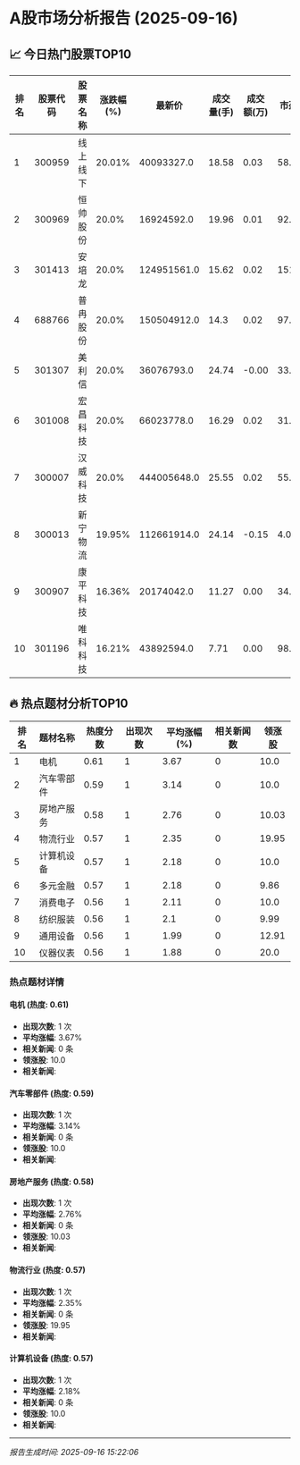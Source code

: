 # A股市场分析报告 (2025-09-16)

## 📈 今日热门股票TOP10

| 排名 | 股票代码 | 股票名称 | 涨跌幅(%) | 最新价 | 成交量(手) | 成交额(万) | 市盈率 | 市值(亿) |
|------|----------|----------|-----------|--------|------------|------------|--------|----------|
| 1 | 300959 | 线上线下 | 20.01% | 40093327.0 | 18.58 | 0.03 | 58.1 | 0.00 |
| 2 | 300969 | 恒帅股份 | 20.0% | 16924592.0 | 19.96 | 0.01 | 92.8 | -0.00 |
| 3 | 301413 | 安培龙 | 20.0% | 124951561.0 | 15.62 | 0.02 | 151.11 | 0.00 |
| 4 | 688766 | 普冉股份 | 20.0% | 150504912.0 | 14.3 | 0.02 | 97.88 | -0.00 |
| 5 | 301307 | 美利信 | 20.0% | 36076793.0 | 24.74 | -0.00 | 33.87 | -0.00 |
| 6 | 301008 | 宏昌科技 | 20.0% | 66023778.0 | 16.29 | 0.02 | 31.86 | -0.00 |
| 7 | 300007 | 汉威科技 | 20.0% | 444005648.0 | 25.55 | 0.02 | 55.19 | 0.00 |
| 8 | 300013 | 新宁物流 | 19.95% | 112661914.0 | 24.14 | -0.15 | 4.09 | 0.00 |
| 9 | 300907 | 康平科技 | 16.36% | 20174042.0 | 11.27 | 0.00 | 34.2 | -0.00 |
| 10 | 301196 | 唯科科技 | 16.21% | 43892594.0 | 7.71 | 0.00 | 98.11 | 0.00 |

## 🔥 热点题材分析TOP10

| 排名 | 题材名称 | 热度分数 | 出现次数 | 平均涨幅(%) | 相关新闻数 | 领涨股 |
|------|----------|----------|----------|-------------|------------|--------|
| 1 | 电机 | 0.61 | 1 | 3.67 | 0 | 10.0 |
| 2 | 汽车零部件 | 0.59 | 1 | 3.14 | 0 | 10.0 |
| 3 | 房地产服务 | 0.58 | 1 | 2.76 | 0 | 10.03 |
| 4 | 物流行业 | 0.57 | 1 | 2.35 | 0 | 19.95 |
| 5 | 计算机设备 | 0.57 | 1 | 2.18 | 0 | 10.0 |
| 6 | 多元金融 | 0.57 | 1 | 2.18 | 0 | 9.86 |
| 7 | 消费电子 | 0.56 | 1 | 2.11 | 0 | 10.0 |
| 8 | 纺织服装 | 0.56 | 1 | 2.1 | 0 | 9.99 |
| 9 | 通用设备 | 0.56 | 1 | 1.99 | 0 | 12.91 |
| 10 | 仪器仪表 | 0.56 | 1 | 1.88 | 0 | 20.0 |

### 热点题材详情


#### 电机 (热度: 0.61)
- **出现次数**: 1 次
- **平均涨幅**: 3.67%
- **相关新闻**: 0 条
- **领涨股**: 10.0
- **相关新闻**:

#### 汽车零部件 (热度: 0.59)
- **出现次数**: 1 次
- **平均涨幅**: 3.14%
- **相关新闻**: 0 条
- **领涨股**: 10.0
- **相关新闻**:

#### 房地产服务 (热度: 0.58)
- **出现次数**: 1 次
- **平均涨幅**: 2.76%
- **相关新闻**: 0 条
- **领涨股**: 10.03
- **相关新闻**:

#### 物流行业 (热度: 0.57)
- **出现次数**: 1 次
- **平均涨幅**: 2.35%
- **相关新闻**: 0 条
- **领涨股**: 19.95
- **相关新闻**:

#### 计算机设备 (热度: 0.57)
- **出现次数**: 1 次
- **平均涨幅**: 2.18%
- **相关新闻**: 0 条
- **领涨股**: 10.0
- **相关新闻**:

---
*报告生成时间: 2025-09-16 15:22:06*
